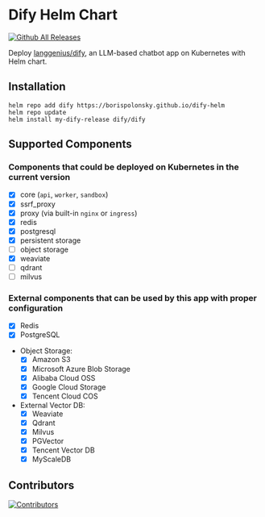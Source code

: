 # Dify Helm Chart

[![Github All Releases](https://img.shields.io/github/downloads/borispolonsky/dify-helm/total.svg)](https://github.com/borispolonsky/dify-helm/releases)

Deploy [langgenius/dify](https://github.com/langgenius/dify), an LLM-based chatbot app on Kubernetes with Helm chart.

## Installation

```shell
helm repo add dify https://borispolonsky.github.io/dify-helm
helm repo update
helm install my-dify-release dify/dify
```

## Supported Components

### Components that could be deployed on Kubernetes in the current version

- [x] core (`api`, `worker`, `sandbox`)
- [x] ssrf_proxy
- [x] proxy (via built-in `nginx` or `ingress`)
- [x] redis
- [x] postgresql
- [x] persistent storage
- [ ] object storage
- [x] weaviate
- [ ] qdrant
- [ ] milvus

### External components that can be used by this app with proper configuration

- [x] Redis
- [x] PostgreSQL
- Object Storage:
  - [x] Amazon S3
  - [x] Microsoft Azure Blob Storage
  - [x] Alibaba Cloud OSS
  - [x] Google Cloud Storage
  - [x] Tencent Cloud COS
- External Vector DB:
  - [x] Weaviate
  - [x] Qdrant
  - [x] Milvus
  - [x] PGVector
  - [x] Tencent Vector DB
  - [x] MyScaleDB

## Contributors

[![Contributors](https://contrib.rocks/image?repo=borispolonsky/dify-helm)](https://github.com/borispolonsky/dify-helm/graphs/contributors)
